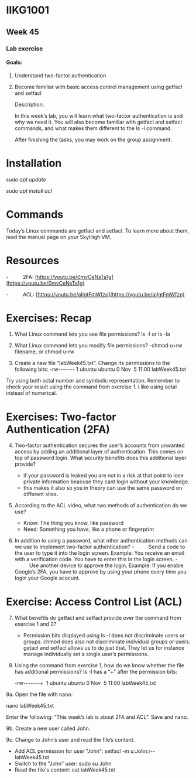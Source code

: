 # IIKG1001

## Week 45

### Lab exercise

#### Goals:
1. Understand two-factor authentication
2. Become familiar with basic access control management using getfacl and setfacl

	Description:

	In this week’s lab, you will learn what two-factor authentication is and why we need it. You will also become familiar with getfacl and setfacl commands, and what makes them different to the ls -l command.

	After finishing the tasks, you may work on the group assignment.

# Installation

_sudo apt update_

_sudo apt install acl_

# Commands

Today’s Linux commands are getfacl and setfacl. To learn more about them, read the manual page on your SkyHigh VM.

# Resources

-          2FA: [https://youtu.be/0mvCeNsTa1g](https://youtu.be/0mvCeNsTa1g)

-          ACL: [https://youtu.be/aIIgtFmWfzo](https://youtu.be/aIIgtFmWfzo)

  

# Exercises: Recap

1. What Linux command lets you see file permissions?
   ls -l or ls -la

2. What Linux command lets you modify file permissions?
   -chmod u+rw filename, or chmod u-rw

5. Create a new file “labWeek45.txt”. Change its permissions to the following bits:
	-rw------- 1 ubuntu ubuntu 0 Nov  5 11:00 labWeek45.txt

Try using both octal number and symbolic representation. Remember to check your result using the command from exercise 1.
	i like using octal instead of numerical. 

# Exercises: Two-factor Authentication (2FA)

4. Two-factor authentication secures the user’s accounts from unwanted access by adding an additional layer of authentication. This comes on top of password login. What security benefits does this additional layer provide?
   - if your password is leaked you are not in a risk at that point to lose private information beacuse they cant login without your knowledge.
   - this makes it also so you in theory can use the same password on different sites. 

5. According to the ACL video, what two methods of authentication do we use?
   - Know: The thing you know, like password
   - Need: Something you have, like a phone or fingerprint

6. In addition to using a password, what other authentication methods can we use to implement two-factor authentication?
	-          Send a code to the user to type it into the login screen. Example: You receive an email with a verification code. You have to enter this in the login screen.
	-          Use another device to approve the login. Example: If you enable Google’s 2FA, you have to approve by using your phone every time you login your Google acocunt.
   

# Exercise: Access Control List (ACL)

7. What benefits do getfacl and setfacl provide over the command from exercise 1 and 2?
   - Permission bits displayed using ls -l does not discriminate users or groups. chmod does also not discriminate individual groups or users. getacl and setfacl allows us to do just that. They let us for instance manage individually set a single user’s permissions.

8. Using the command from exercise 1, how do we know whether the file has additional permissions?
   ls -l has a “+” after the permission bits:

	-rw-------+  1 ubuntu ubuntu 0 Nov  5 11:00 labWeek45.txt

9a. Open the file with nano:

nano labWeek45.txt

Enter the following: “This week’s lab is about 2FA and ACL”. Save and nano.

9b. Create a new user called John.

9c. Change to John’s user and read the file’s content.
- Add ACL permission for user "John": setfacl -m u:John:r-- labWeek45.txt
- Switch to the "John" user: sudo su John
- Read the file's content: cat labWeek45.txt